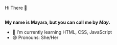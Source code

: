 Hi There 👋
##

<strong>My name is Mayara, but you can call me by <em>May</em>.</strong>

- 🌱 I’m currently learning HTML, CSS, JavaScript
- 😄 Pronouns: She/Her


